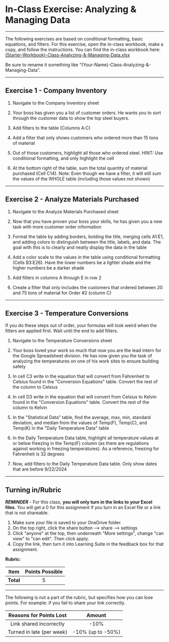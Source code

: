 #  In-Class Exercise: Analyzing & Managing Data

---

The following exercises are based on conditional formatting, basic equations, and filters. For this exercise, open the in-class workbook, make a copy, and follow the instructions. You can find the in-class workbook here: [(Starter-Workbook)-Class-Analyzing-&-Managing-Data.xlsx](%28Starter-Workbook%29-Class-Analyzing-%26-Managing-Data.xlsx)

Be sure to rename it something like “(Your-Name)-Class-Analyzing-&-Managing-Data”.

---

## Exercise 1 - Company Inventory

1. Navigate to the Company Inventory sheet

2. Your boss has given you a list of customer orders. He wants you to sort through the customer data to show the top steel buyers.

3. Add filters to the table (Columns A:C)

4. Add a filter that only shows customers who ordered more than 15 tons of material

5. Out of those customers, highlight all those who ordered steel. HINT: Use conditional formatting, and only highlight the cell

6. At the bottom right of the table, sum the total quantity of material purchased (Cell C14). Note: Even though we have a filter, it will still sum the values of the WHOLE table (including those values not shown)

---
				
## Exercise 2 - Analyze Materials Purchased

1. Navigate to the Analyze Materials Purchased sheet

2. Now that you have proven your boss your skills, he has given you a new task with more customer order information

3. Format the table by adding borders, bolding the title, merging cells A1:E1, and adding colors to distinguish between the title, labels, and data. The goal with this is to clearly and neatly display the data in the table

4. Add a color scale to the values in the table using conditional formatting (Cells B3:E26). Have the lower numbers be a lighter shade and the higher numbers be a darker shade

5. Add filters in columns A through E in row 2

6. Create a filter that only includes the customers that ordered between 20 and 75 tons of material for Order #2 (column C)

---

## Exercise 3 - Temperature Conversions

If you do these steps out of order, your formulas will look weird when the filters are applied first. Wait until the end to add filters.

1. Navigate to the Temperature Conversions sheet

2. Your boss loved your work so much that now you are the lead intern for the Google Spreadsheet division. He has now given you the task of analyzing the temperatures on one of his work sites to ensure building safety

3. In cell C3 write in the equation that will convert from Fahrenheit to Celsius found in the "Conversion Equations" table. Convert the rest of the column to Celsius

4. In cell D3 write in the equation that will convert from Celsius to Kelvin found in the "Conversion Equations" table. Convert the rest of the column to Kelvin

5. In the "Statistical Data" table, find the average, max, min, standard deviation, and median from the values of Temp(F), Temp(C), and Temp(K) in the "Daily Temperature Data" table

6. In the Daily Temperature Data table, highlight all temperature values at or below freezing in the Temp(F) column (as there are regulations against working in freezing temperatures). As a reference, freezing for Fahrenheit is 32 degrees

7. Now, add filters to the Daily Temperature Data table. Only show dates that are before 9/22/2024

---
			
## Turning in/Rubric

**_REMINDER_** - For this class, **you will only turn in the links to your Excel files**. You will get a 0 for this assignment if you turn in an Excel file or a link that is not shareable. 

1. Make sure your file is saved to your OneDrive folder.
2. On the top right, click the share button --> share --> settings
2. Click "anyone" at the top, then underneath "More settings", change "can view" to "can edit". Then click apply. 
3. Copy the link, then turn it into Learning Suite in the feedback box for that assignment.

**Rubric:**

|                      Item                      | Points Possible |
|:----------------------------------------------:|:---------------:|
| <div style="text-align: right">**Total**</div> |        5        |

---

The following is not a part of the rubric, but specifies how you can lose points. For example: if you fail to share your link correctly.

| **Reasons for Points Lost** |    **Amount**     |  
|:---------------------------:|:-----------------:|
|   Link shared incorrectly   |       -10%        |
|  Turned in late (per week)  | -10% (up to -50%) |